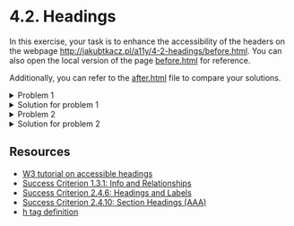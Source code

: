 # 4.2. Headings

In this exercise, your task is to enhance the accessibility of the headers on the webpage http://jakubtkacz.pl/a11y/4-2-headings/before.html. You can also open the local version of the page [before.html](./before.html) for reference.

Additionally, you can refer to the [after.html](after.html) file to compare your solutions.

<details>
<summary>Problem 1</summary>

The article does not use proper heading tags. Instead, it applies styling to `<div>` elements with the classes `.h2` and `.h3`. As a result, users of screen readers will have difficulty navigating the content.

</details>
<details>
<summary>Solution for problem 1</summary>

Replace the `<div>` elements with the classes `.h2` and `.h3` with the appropriate heading tags. Change `.h2` to `<h2>` and `.h3` to `<h3>`.

</details>

<details>
<summary>Problem 2</summary>

The heading levels are not used in a consistent order. The `h3` tag should not be used for the section title (**_"Buy Your Next Keyboard"_**). Moreover the product titles are assigned `h5` tags, skipping several heading levels.

</details>
<details>
<summary>Solution for problem 2</summary>

Change the `h3` tag for **_"Buy Your Next Keyboard"_** to an `h2` tag, and change the `h5` tags to `h3` tags.

</details>

## Resources

- [W3 tutorial on accessible headings](https://www.w3.org/WAI/tutorials/page-structure/headings/)
- [Success Criterion 1.3.1: Info and Relationships](https://www.w3.org/WAI/WCAG21/quickref/#info-and-relationships)
- [Success Criterion 2.4.6: Headings and Labels](https://www.w3.org/WAI/WCAG21/Understanding/headings-and-labels.html)
- [Success Criterion 2.4.10: Section Headings (AAA)](https://www.w3.org/WAI/WCAG21/Understanding/section-headings.html)
- [h tag definition](https://developer.mozilla.org/en-US/docs/Web/HTML/Element/Heading_Elements)
